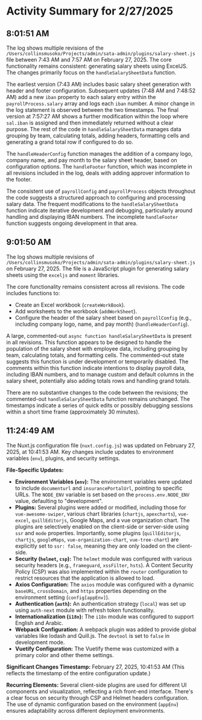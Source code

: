 # Activity Summary for 2/27/2025

## 8:01:51 AM
The log shows multiple revisions of the `/Users/collinsmusoko/Projects/admin/sata-admin/plugins/salary-sheet.js` file between 7:43 AM and 7:57 AM on February 27, 2025.  The core functionality remains consistent: generating salary sheets using ExcelJS.  The changes primarily focus on the `handleSalarySheetData` function.


The earliest version (7:43 AM)  includes basic salary sheet generation with header and footer configuration.  Subsequent updates (7:48 AM and 7:48:52 AM) add a new `iban` property to each salary entry within the `payrollProcess.salary` array and logs each `iban` number.  A minor change in the log statement is observed between the two timestamps. The final version at 7:57:27 AM shows a further modification within the loop where `sal.iban` is assigned and then immediately returned without a clear purpose.  The rest of the code in `handleSalarySheetData` manages data grouping by team, calculating totals, adding headers, formatting cells and generating a grand total row if configured to do so.

The `handleHeaderConfig` function manages the addition of a company logo, company name, and pay month to the salary sheet header, based on configuration options. The `handleFooter` function, which was incomplete in all revisions included in the log, deals with adding approver information to the footer.

The consistent use of `payrollConfig` and `payrollProcess` objects throughout the code suggests a structured approach to configuring and processing salary data.  The frequent modifications to the `handleSalarySheetData` function indicate iterative development and debugging, particularly around handling and displaying IBAN numbers.  The incomplete `handleFooter` function suggests ongoing development in that area.


## 9:01:50 AM
The log shows multiple revisions of `/Users/collinsmusoko/Projects/admin/sata-admin/plugins/salary-sheet.js` on February 27, 2025.  The file is a JavaScript plugin for generating salary sheets using the `exceljs` and `moment` libraries.

The core functionality remains consistent across all revisions.  The code includes functions to:

*   Create an Excel workbook (`createWorkBook`).
*   Add worksheets to the workbook (`addWorkSheet`).
*   Configure the header of the salary sheet based on `payrollConfig` (e.g., including company logo, name, and pay month) (`handleHeaderConfig`).

A large, commented-out `async function handleSalarySheetData` is present in all revisions.  This function appears to be designed to handle the population of the salary sheet with employee data, including grouping by team, calculating totals, and formatting cells.  The commented-out state suggests this function is under development or temporarily disabled.  The comments within this function indicate intentions to display payroll data, including IBAN numbers, and to manage custom and default columns in the salary sheet,  potentially also adding totals rows and handling grand totals.

There are no substantive changes to the code between the revisions; the commented-out `handleSalarySheetData` function remains unchanged.  The timestamps indicate a series of quick edits or possibly debugging sessions within a short time frame (approximately 30 minutes).


## 11:24:49 AM
The Nuxt.js configuration file (`nuxt.config.js`) was updated on February 27, 2025, at 10:41:53 AM.  Key changes include updates to environment variables (`env`),  plugins, and security settings.

**File-Specific Updates:**

* **Environment Variables (`env`):**  The environment variables were updated to include `documenturl` and `insurancePortalUrl`, pointing to specific URLs. The `NODE_ENV` variable is set based on the `process.env.NODE_ENV` value, defaulting to "development".
* **Plugins:** Several plugins were added or modified, including those for  `vue-awesome-swiper`, various chart libraries (`chartjs`, `apexcharts`),  `vue-excel`, `quillEditorjs`, Google Maps, and a  vue organization chart. The plugins are selectively enabled on the client-side or server-side using `ssr` and `mode` properties.  Importantly, some plugins (`quillEditorjs`, `chartjs`, `googleMaps`, `vue-organization-chart`, `vue-tree-chart`) are explicitly set to `ssr: false`, meaning they are only loaded on the client-side.
* **Security (`helmet`, `csp`):** The `helmet` module was configured with various security headers (e.g., `frameguard`, `xssFilter`, `hsts`).  A Content Security Policy (CSP) was also implemented within the `router` configuration to restrict resources that the application is allowed to load.
* **Axios Configuration:** The `axios` module was configured with a dynamic `baseURL`, `crossDomain`, and `https` properties depending on the environment setting (`config[appEnv]`).
* **Authentication (`auth`):**  An authentication strategy (`local`) was set up using  `auth-next` module with refresh token functionality.
* **Internationalization (`i18n`):**  The `i18n` module was configured to support English and Arabic.
* **Webpack Configuration:** A webpack plugin was added to provide global variables like lodash and Quill.js.  The `devtool` is set to `false` in development mode.
* **Vuetify Configuration:**  The Vuetify theme was customized with a primary color and other theme settings.


**Significant Changes Timestamp:** February 27, 2025, 10:41:53 AM (This reflects the timestamp of the entire configuration update.)

**Recurring Elements:**  Several client-side plugins are used for different UI components and visualization, reflecting a rich front-end interface.  There's a clear focus on security through  CSP and Helmet headers configuration.  The use of dynamic configuration based on the environment (`appEnv`) ensures adaptability across different deployment environments.
